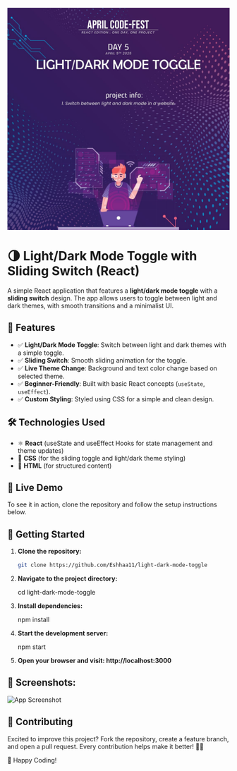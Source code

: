 ![App Screenshot](src/assets/toggle.jpg)

# 🌗 Light/Dark Mode Toggle with Sliding Switch (React)

A simple React application that features a **light/dark mode toggle** with a **sliding switch** design. The app allows users to toggle between light and dark themes, with smooth transitions and a minimalist UI.

## 📌 Features
- ✅ **Light/Dark Mode Toggle**: Switch between light and dark themes with a simple toggle.
- ✅ **Sliding Switch**: Smooth sliding animation for the toggle.
- ✅ **Live Theme Change**: Background and text color change based on selected theme.
- ✅ **Beginner-Friendly**: Built with basic React concepts (`useState`, `useEffect`).
- ✅ **Custom Styling**: Styled using CSS for a simple and clean design.

## 🛠️ Technologies Used
- ⚛️ **React** (useState and useEffect Hooks for state management and theme updates)
- 🎨 **CSS** (for the sliding toggle and light/dark theme styling)
- 📄 **HTML** (for structured content)

## 🚀 Live Demo
To see it in action, clone the repository and follow the setup instructions below.

## 🚀 Getting Started

1. **Clone the repository:**
   
   ```bash
   git clone https://github.com/Eshhaa11/light-dark-mode-toggle

2. **Navigate to the project directory:**

   cd light-dark-mode-toggle

3. **Install dependencies:**
 
   npm install

4. **Start the development server:**

   npm start

5. **Open your browser and visit: http://localhost:3000**

 ## 🎨 Screenshots:
 ![App Screenshot](src/assets/image.png)


## 🤝 Contributing
Excited to improve this project? Fork the repository, create a feature branch, and open a pull request. Every contribution helps make it better! 🚀✨

🎉 Happy Coding!